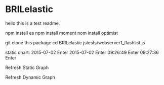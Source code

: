 # BRILelastic
hello
this is a test readme.

npm install es
npm install moment
nom install optimist

git clone this package
cd BRILelastic
jstests/webserver1_flashlist.js

static chart:
2015-07-02 Enter 2015-07-02 Enter
09:26:49 Enter     09:27:36 Enter

Refresh Static Graph

Refresh Dynamic Graph
